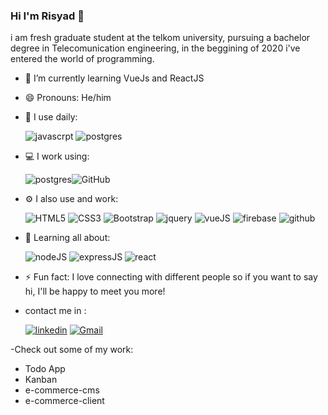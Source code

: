 ### Hi I'm Risyad 👋

i am fresh graduate student at the telkom university, pursuing a bachelor degree in Telecomunication engineering, in the beggining of 2020 i've entered the world of programming. 

- 🌱 I’m currently learning VueJs and ReactJS
- 😄 Pronouns: He/him

- 🚀 I use daily:

  ![javascrpt](https://img.shields.io/badge/javascript%20-%23323330.svg?&style=for-the-badge&logo=javascript&logoColor=%23F7DF1E)
  ![postgres](https://img.shields.io/badge/postgres-%23316192.svg?&style=for-the-badge&logo=postgresql&logoColor=white)
- 💻 I work using:

  ![postgres](https://img.shields.io/badge/postgres-%23316192.svg?&style=for-the-badge&logo=postgresql&logoColor=white)![GitHub](https://img.shields.io/badge/github%20-%23121011.svg?&style=for-the-badge&logo=github&logoColor=white)



- ⚙️ I also use and work: 

  ![HTML5](https://img.shields.io/badge/html5%20-%23E34F26.svg?&style=for-the-badge&logo=html5&logoColor=white)
  ![CSS3](https://img.shields.io/badge/css3%20-%231572B6.svg?&style=for-the-badge&logo=css3&logoColor=white)
  ![Bootstrap](https://img.shields.io/badge/bootstrap%20-%23563D7C.svg?&style=for-the-badge&logo=bootstrap&logoColor=white)
  ![jquery](https://img.shields.io/badge/jquery%20-%230769AD.svg?&style=for-the-badge&logo=jquery&logoColor=white)
  ![vueJS](https://img.shields.io/badge/vuejs%20-%2335495e.svg?&style=for-the-badge&logo=vue.js&logoColor=%234FC08D)
  ![firebase](https://img.shields.io/badge/firebase%20-%23039BE5.svg?&style=for-the-badge&logo=firebase)
  ![github](https://img.shields.io/badge/heroku%20-%23430098.svg?&style=for-the-badge&logo=heroku&logoColor=white)
- 🌱 Learning all about:

  ![nodeJS](https://img.shields.io/badge/node.js%20-%2343853D.svg?&style=for-the-badge&logo=node.js&logoColor=white)
![expressJS](https://img.shields.io/badge/express.js%20-%23404d59.svg?&style=for-the-badge) ![react](https://img.shields.io/badge/react%20-%2320232a.svg?&style=for-the-badge&logo=react&logoColor=%2361DAFB)

- ⚡️ Fun fact: I love connecting with different people so if you want to say hi, I'll be happy to meet you more!

-  contact me in :

    [![linkedin](https://img.shields.io/badge/-risyad_azhary%20-%230077B5.svg?&style=for-the-badge&logo=linkedin&logoColor=white)](https://www.linkedin.com/in/muhammad-risyad-azhary-571021112)
[![Gmail](https://img.shields.io/badge/-risyad01@gmail.com-c14438?style=for-the-badge&logo=Gmail&logoColor=white&link=mailto:risyad01@gmail.com)](mailto:risyad01@gmail.com)

-Check out some of my work:
* Todo App
* Kanban
* e-commerce-cms
* e-commerce-client


